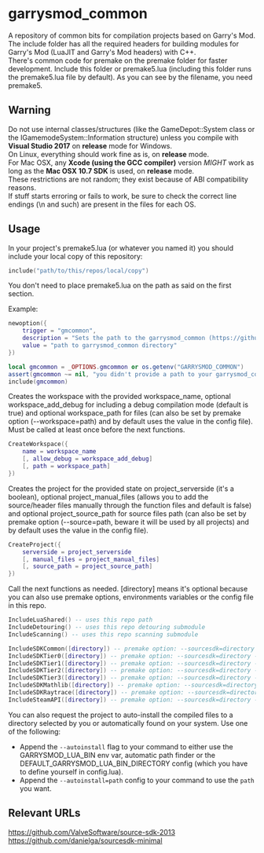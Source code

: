 # garrysmod_common

A repository of common bits for compilation projects based on Garry's Mod.  
The include folder has all the required headers for building modules for Garry's Mod (LuaJIT and Garry's Mod headers) with C++.  
There's common code for premake on the premake folder for faster development. Include this folder or premake5.lua (including this folder runs the premake5.lua file by default).
As you can see by the filename, you need premake5.  

## Warning

Do not use internal classes/structures (like the GameDepot::System class or the IGamemodeSystem::Information structure) unless you compile with **Visual Studio 2017** on **release** mode for Windows.  
On Linux, everything should work fine as is, on **release** mode.  
For Mac OSX, any **Xcode (using the GCC compiler)** version *MIGHT* work as long as the **Mac OSX 10.7 SDK** is used, on **release** mode.  
These restrictions are not random; they exist because of ABI compatibility reasons.  
If stuff starts erroring or fails to work, be sure to check the correct line endings (\n and such) are present in the files for each OS.  

## Usage

In your project's premake5.lua (or whatever you named it) you should include your local copy of this repository:  

```lua
include("path/to/this/repos/local/copy")
```

You don't need to place premake5.lua on the path as said on the first section.  

Example:

```lua
newoption({
    trigger = "gmcommon",
    description = "Sets the path to the garrysmod_common (https://github.com/danielga/garrysmod_common) directory",
    value = "path to garrysmod_common directory"
})

local gmcommon = _OPTIONS.gmcommon or os.getenv("GARRYSMOD_COMMON")
assert(gmcommon ~= nil, "you didn't provide a path to your garrysmod_common (https://github.com/danielga/garrysmod_common) directory")
include(gmcommon)
```

Creates the workspace with the provided workspace_name, optional workspace_add_debug for including a debug compilation mode (default is true) and optional workspace_path for files (can also be set by premake option (--workspace=path) and by default uses the value in the config file). Must be called at least once before the next functions.  

```lua
CreateWorkspace({
    name = workspace_name
    [, allow_debug = workspace_add_debug]
    [, path = workspace_path]
})
```

Creates the project for the provided state on project_serverside (it's a boolean), optional project_manual_files (allows you to add the source/header files manually through the function files and default is false) and optional project_source_path for source files path (can also be set by premake option (--source=path, beware it will be used by all projects) and by default uses the value in the config file).  

```lua
CreateProject({
    serverside = project_serverside
    [, manual_files = project_manual_files]
    [, source_path = project_source_path]
})
```

Call the next functions as needed. [directory] means it's optional because you can also use premake options, environments variables or the config file in this repo.  

```lua
IncludeLuaShared() -- uses this repo path
IncludeDetouring() -- uses this repo detouring submodule
IncludeScanning() -- uses this repo scanning submodule

IncludeSDKCommon([directory]) -- premake option: --sourcesdk=directory - env var: SOURCE_SDK
IncludeSDKTier0([directory]) -- premake option: --sourcesdk=directory - env var: SOURCE_SDK
IncludeSDKTier1([directory]) -- premake option: --sourcesdk=directory - env var: SOURCE_SDK
IncludeSDKTier2([directory]) -- premake option: --sourcesdk=directory - env var: SOURCE_SDK
IncludeSDKTier3([directory]) -- premake option: --sourcesdk=directory - env var: SOURCE_SDK
IncludeSDKMathlib([directory]) -- premake option: --sourcesdk=directory - env var: SOURCE_SDK
IncludeSDKRaytrace([directory]) -- premake option: --sourcesdk=directory - env var: SOURCE_SDK
IncludeSteamAPI([directory]) -- premake option: --sourcesdk=directory - env var: SOURCE_SDK
```

You can also request the project to auto-install the compiled files to a directory selected by you or automatically found on your system. Use one of the following:  

* Append the `--autoinstall` flag to your command to either use the GARRYSMOD_LUA_BIN env var, automatic path finder or the DEFAULT_GARRYSMOD_LUA_BIN_DIRECTORY config (which you have to define yourself in config.lua).  
* Append the `--autoinstall=path` config to your command to use the `path` you want.  

## Relevant URLs

<https://github.com/ValveSoftware/source-sdk-2013>  
<https://github.com/danielga/sourcesdk-minimal>  
